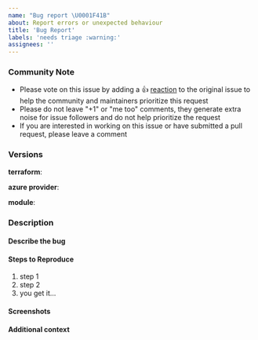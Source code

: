 ```yaml
---
name: "Bug report \U0001F41B"
about: Report errors or unexpected behaviour
title: 'Bug Report'
labels: 'needs triage :warning:'
assignees: ''
---
```


### Community Note

<!--- Please keep this note for the community --->

- Please vote on this issue by adding a 👍 [reaction](https://blog.github.com/2016-03-10-add-reactions-to-pull-requests-issues-and-comments/) to the original issue to help the community and maintainers prioritize this request
- Please do not leave "+1" or "me too" comments, they generate extra noise for issue followers and do not help prioritize the request
- If you are interested in working on this issue or have submitted a pull request, please leave a comment

<!--- Thank you for keeping this note for the community --->

### Versions

<!-- Please tell us the versions of terraform, azure provider and this module you are using, to help us replicate the issue. -->

**terraform**:

**azure provider**:

**module**:

### Description

#### Describe the bug

<!-- A clear and concise description of what the bug is. -->

#### Steps to Reproduce

<!-- Please provide detailed steps for reproducing the issue. -->

1. step 1
2. step 2
3. you get it...

#### Screenshots

<!-- If applicable, add screenshots to help explain your problem. -->

#### Additional context

<!-- Add any other context about the problem here. -->
